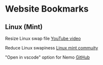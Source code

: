 # Website Bookmarks

## Linux (Mint)

Resize Linux swap file [YouTube video](https://youtu.be/HSbBl31ohjE)

Reduce Linux swapiness [Linux mint commuity](https://community.linuxmint.com/tutorial/view/998)

"Open in vscode" option for Nemo [GitHub](https://github.com/mhsattarian/nemo-open-in-vscode)

